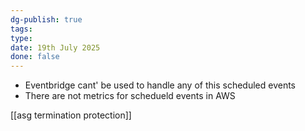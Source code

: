 ```yaml
---
dg-publish: true
tags: 
type: 
date: 19th July 2025
done: false
---
```


- Eventbridge cant' be used to handle any of this scheduled events
- There are not metrics for schedueld events in AWS

[[asg termination protection]]